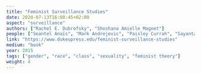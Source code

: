 ```yaml
---
title: "Feminist Surveillance Studies"
date: 2020-07-13T16:08:45+02:00
aspect: "surveillance"
authors: ["Rachel E. Dubrofsky", "Shoshana Amielle Magnet"]
people: ["Seantel Anaïs", "Mark Andrejevic", "Paisley Currah", "Sayantani DasGupta", "Shamita Das Dasgupta", "Rachel E. Dubrofsky", "Rachel Hall", "Lisa Jean Moore", "Yasmin Jiwani", "Ummni Khan", "Shoshana Amielle Magnet", "Kelli Moore", "Lisa Nakamura", "Dorothy Roberts", "Andrea Smith", "Kevin Walby", "Megan M. Wood", "Laura Hyun Yi Kang"]
link: "https://www.dukeupress.edu/feminist-surveillance-studies"
medium: "book"
year: 2015
tags: ["gender", "race", "class", "sexuality", "feminist theory"]
weight: 4
---
```

